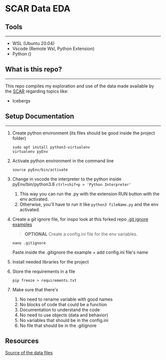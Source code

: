 # SCAR Data EDA

## Tools 
---
* WSL (Ubuntu 20.04)
* Vscode (Remote Wsl, Python Extension)
* Python ()

## What is this repo?
---
  This repo compiles my exploration and use of the data made available by the [SCAR](https://www.scar.org/about-us/members/detailed-information/) regarding topics like:
  * Icebergs 
  
## Setup Documentation
---
1) Create python environment (its files should be good inside the project folder)
    ```
    sudo apt install python3-virtualenv
    virtualenv pyEnv
    ```

2) Activate python environment in the command line
    ``` 
    source pyEnv/bin/activate
    ``` 

3) Change in vscode the interpreter to the python inside pyEnv/bin/python3.8 ```ctrl+shif+p > 'Python Interpreter'```
   1) This way you can run the .py with the extension RUN button with the env activated.
   2) Otherwise, you'll have to run it like `python3 fileName.py` and the env activated.

4) Create a git ignore file, for inspo look at this forked repo [.git ignore examples](https://github.com/ArmandoDLaRosa/gitignore)
    > **OPTIONAL** Create a config.ini file for the env variables.
    ```
    nano .gitignore
    ```
    Paste inside the .gitignore the example + add config.ini file's name
5) Install needed libraries for the project
6) Store the requirements in a file
    ```
    pip freeze > requirements.txt
    ```
7) Make sure that there's
   1) No need to rename variable with good names
   2) No blocks of code that could be a function
   3) Documentation to understand the code
   4) No need to use objects (data and behavior)
   5) No variables that should be in the config.ini
   6) No file that should be in the .gitignore

## Resources
[Source of the data files](https://data.npolar.no/dataset/e4b9a604-1b64-4890-9f21-56b5589807c4)
